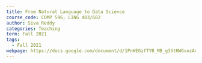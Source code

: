```yaml
---
title: From Natural Language to Data Science
course_code: COMP 596; LING 483/682
author: Siva Reddy
categories: Teaching
term: Fall 2021
tags:
  - Fall 2021
webpage: https://docs.google.com/document/d/1PnWEGzfTYB_MB_g35tHWGvozAeME7puURoOT3JVj53c/edit
---
```

